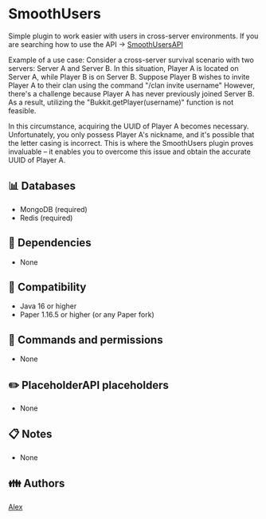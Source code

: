 # SmoothUsers

Simple plugin to work easier with users in cross-server environments.
If you are searching how to use the API -> [SmoothUsersAPI](https://github.com/Smooth-Plugins/SmoothUsersAPI)

Example of a use case:
Consider a cross-server survival scenario with two servers: Server A and Server B.
In this situation, Player A is located on Server A, while Player B is on Server B.
Suppose Player B wishes to invite Player A to their clan using the command "/clan invite username"
However, there's a challenge because Player A has never previously joined Server B.
As a result, utilizing the "Bukkit.getPlayer(username)" function is not feasible.

In this circumstance, acquiring the UUID of Player A becomes necessary.
Unfortunately, you only possess Player A's nickname, and it's possible that the letter casing is incorrect.
This is where the SmoothUsers plugin proves invaluable – it enables you to overcome this issue and obtain the accurate UUID of Player A.

## 📊 Databases

- MongoDB (required)
- Redis (required)

## 🧠 Dependencies

- None

## 🔭 Compatibility

- Java 16 or higher
- Paper 1.16.5 or higher (or any Paper fork)

## 🧾 Commands and permissions

- None

## ✏️ PlaceholderAPI placeholders

- None

## 📋 Notes

- None

## 👪 Authors

[Alex](https://github.com/alexcastro1919)


